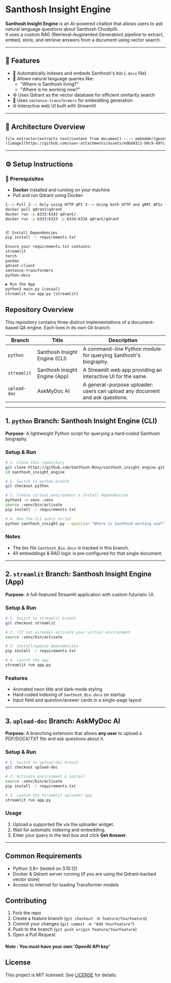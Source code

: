 # Santhosh Insight Engine

**Santhosh Insight Engine** is an AI-powered chatbot that allows users to ask natural language questions about Santhosh Chodipilli.  
It uses a custom RAG (Retrieval-Augmented Generation) pipeline to extract, embed, store, and retrieve answers from a document using vector search.

---

## 🚀 Features

- 📄 Automatically indexes and embeds Santhosh's bio (`.docx` file)
- 🤖 Allows natural language queries like:
  - "Where is Santhosh living?"
  - "Where is he working now?"
- ⚙️ Uses Qdrant as the vector database for efficient similarity search
- 🧩 Uses `sentence-transformers` for embedding generation
- 🌐 Interactive web UI built with Streamlit

---

## 🧱 Architecture Overview

```bash 
file_extractor(extracts text/content from document) ---> embedder(generates embeddings of the text) ---> Dataframe:main(creating dataframe for the text, metadata and embeddings) ---> qdrant_inserting(connect to qdrant, create collection in qdrant, and insert embeddings into qdrant with df) ---> rag(convert the user query into embedding, perform similarity search on qdrant and getting the text based data, Now passing that text retrieved fromt qdrant and query_text to the openAI client) ---> final response(main.py)
![image](https://github.com/user-attachments/assets/edbd4311-b0c9-497c-9543-5da5adf9ec3f)

```
---

## ⚙️ Setup Instructions

### 🔗 Prerequisites

- **Docker** installed and running on your machine
- Pull and run Qdrant using Docker:

```bash 
1--> Pull 2--> Only using HTTP API 3--> Using both HTTP and gRPC APIs (choose explictly)
docker pull qdrant/qdrant
docker run -p 6333:6333 qdrant/
docker run -p 6333:6333 -p 6334:6334 qdrant/qdrant  


📦 Install Dependencies
pip install -r requirements.txt

Ensure your requirements.txt contains:
streamlit
torch
pandas
qdrant-client
sentence-transformers
python-docx

▶️ Run the App
python3 main.py (casual)
streamlit run app.py (streamlit)
```

## Repository Overview

This repository contains three distinct implementations of a document-based QA engine. Each lives in its own Git branch:

| Branch       | Title                         | Description                                                                  |
| ------------ | ----------------------------- | ---------------------------------------------------------------------------- |
| `python`     | Santhosh Insight Engine (CLI) | A command-line Python module for querying Santhosh's biography.              |
| `streamlit`  | Santhosh Insight Engine (App) | A Streamlit web app providing an interactive UI for the same.                |
| `upload-doc` | AskMyDoc AI                   | A general-purpose uploader: users can upload any document and ask questions. |

---

## 1. `python` Branch: Santhosh Insight Engine (CLI)

**Purpose**: A lightweight Python script for querying a hard‑coded Santhosh biography.

### Setup & Run

```bash
# 1. Clone this repository
git clone https://github.com/Santhosh-Rony/santhosh_insight_engine.git
cd santhosh_insight_engine

# 2. Switch to python branch
git checkout python

# 3. Create virtual environment & install dependencies
python3 -m venv .venv
source .venv/bin/activate
pip install -r requirements.txt

# 4. Run the CLI query script
python santhosh_insight.py --question "Where is Santhosh working now?"
```

### Notes

* The bio file `Santhosh_Bio.docx` is tracked in this branch.
* All embeddings & RAG logic is pre‑configured for that single document.

---

## 2. `streamlit` Branch: Santhosh Insight Engine (App)

**Purpose**: A full-featured Streamlit application with custom futuristic UI.

### Setup & Run

```bash
# 1. Switch to streamlit branch
git checkout streamlit

# 2. (If not already) activate your virtual environment
source .venv/bin/activate

# 3. Install/update dependencies
pip install -r requirements.txt

# 4. Launch the app
streamlit run app.py
```

### Features

* Animated neon title and dark-mode styling
* Hard‑coded indexing of `Santhosh_Bio.docx` on startup
* Input field and question/answer cards in a single-page layout

---

## 3. `upload-doc` Branch: AskMyDoc AI

**Purpose**: A branching extension that allows **any user** to upload a PDF/DOCX/TXT file and ask questions about it.

### Setup & Run

```bash
# 1. Switch to upload-doc branch
git checkout upload-doc

# 2. Activate environment & install
source .venv/bin/activate
pip install -r requirements.txt

# 3. Launch the Streamlit uploader app
streamlit run app.py
```

### Usage

1. Upload a supported file via the uploader widget.
2. Wait for automatic indexing and embedding.
3. Enter your query in the text box and click **Get Answer**.

---

## Common Requirements

* Python 3.8+ (tested on 3.10.12)
* Docker & Qdrant server running (if you are using the Qdrant-backed vector store)
* Access to internet for loading Transformer models

## Contributing

1. Fork the repo
2. Create a feature branch (`git checkout -b feature/YourFeature`)
3. Commit your changes (`git commit -m "Add YourFeature"`)
4. Push to the branch (`git push origin feature/YourFeature`)
5. Open a Pull Request

#### Note : You must have your own 'OpenAI API key'

## License

This project is MIT licensed. See [LICENSE](LICENSE) for details.

